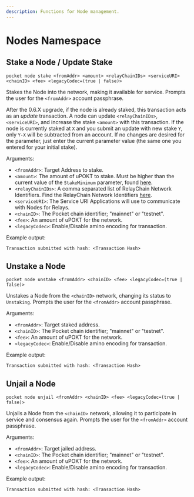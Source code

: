 ```yaml
---
description: Functions for Node management.
---
```


# Nodes Namespace

## Stake a Node / Update Stake

```text
pocket node stake <fromAddr> <amount> <relayChainIDs> <serviceURI> <chainID> <fee> <legacyCodec=(true | false)>
```

Stakes the Node into the network, making it available for service. Prompts the user for the `<fromAddr>` account passphrase. 

After the 0.6.X upgrade, if the node is already staked, this transaction acts as an _update_ transaction. A node can update `<relayChainIDs>`, `<serviceURI>`, and increase the stake `<amount>` with this transaction. If the node is currently staked at `X` and you submit an update with new stake `Y`, only `Y-X` will be subtracted from an account. If no changes are desired for the parameter, just enter the current parameter value \(the same one you entered for your initial stake\).

Arguments:

* `<fromAddr>`: Target Address to stake.
* `<amount>`: The amount of uPOKT to stake. Must be higher than the current value of the `StakeMinimum`  parameter, found [here](https://docs.pokt.network/references/protocol-parameters#stakeminimum).
* `<relayChainIDs>`: A comma separated list of RelayChain Network Identifiers. Find the RelayChain Network Identifiers [here](https://docs.pokt.network/references/supported-blockchains).
* `<serviceURI>`: The Service URI Applications will use to communicate with Nodes for Relays.
* `<chainID>`: The Pocket chain identifier; "mainnet" or "testnet".
* `<fee>`:  An amount of uPOKT for the network.
* `<legacyCodec>`: Enable/Disable amino encoding for transaction.

Example output:

```text
Transaction submitted with hash: <Transaction Hash>
```

## Unstake a Node

```text
pocket node unstake <fromAddr> <chainID> <fee> <legacyCodec=(true | false)>
```

Unstakes a Node from the `<chainID>` network, changing its status to `Unstaking`. Prompts the user for the `<fromAddr>` account passphrase.

Arguments:

* `<fromAddr>`: Target staked address.
* `<chainID>`: The Pocket chain identifier; "mainnet" or "testnet".
* `<fee>`:  An amount of uPOKT for the network.
* `<legacyCodec>`: Enable/Disable amino encoding for transaction.

Example output:

```text
Transaction submitted with hash: <Transaction Hash>
```

## Unjail a Node

```text
pocket node unjail <fromAddr> <chainID> <fee> <legacyCodec=(true | false)>
```

Unjails a Node from the `<chainID>` network, allowing it to participate in service and consensus again. Prompts the user for the `<fromAddr>` account passphrase.

Arguments:

* `<fromAddr>`: Target jailed address.
* `<chainID>`: The Pocket chain identifier; "mainnet" or "testnet".
* `<fee>`:  An amount of uPOKT for the network.
* `<legacyCodec>`: Enable/Disable amino encoding for transaction.

Example output:

```text
Transaction submitted with hash: <Transaction Hash>
```

